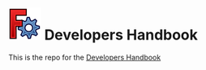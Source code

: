 # <img src="images/freecad.svg" style="zoom:50%;" /> Developers Handbook

This is the repo for the [Developers Handbook](https://freecad.github.io/DevelopersHandbook/)

